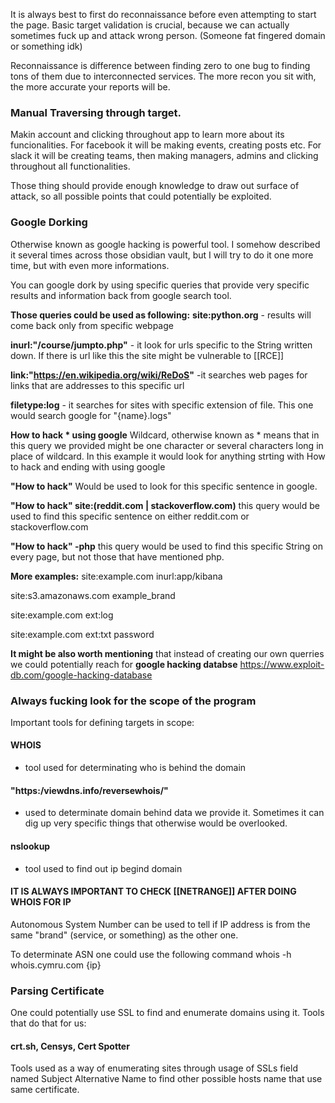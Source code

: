 It is always best to first do reconnaissance before even attempting to start the page. Basic target validation is crucial, because we can actually sometimes fuck up and attack wrong person. (Someone fat fingered domain or something idk)

Reconnaissance is difference between finding zero to one bug to finding tons of them due to interconnected services. The more recon you sit with, the more accurate your reports will be. 

### **Manual Traversing through target.**
Makin account and clicking throughout app to learn more about its funcionalities. For facebook it will be making events, creating posts etc. For slack it will be creating teams, then making managers, admins and clicking throughout all functionalities. 

Those thing should provide enough knowledge to draw out surface of attack, so all possible points that could potentially be exploited.

### **Google Dorking**
Otherwise known as google hacking is powerful tool. I somehow described it several times across those obsidian vault, but I will try to do it one more time, but with even more informations.

You can google dork by using specific queries that provide very specific results and information back from google search tool.

**Those queries could be used as following:**
**site:python.org** - results will come back only from specific webpage

**inurl:"/course/jumpto.php"** - it look for urls specific to the String written down. If there is url like this the site might be vulnerable to [[RCE]] 

**link:"https://en.wikipedia.org/wiki/ReDoS"** -it searches web pages for links that are addresses to this specific url

**filetype:log** - it searches for sites with specific extension of file. This one would search google for 
"{name}.logs"

**How to hack * using google**
Wildcard, otherwise known as * means that in this query we provided might be one character or several characters long in place of wildcard. In this example it would look for anything strting with How to hack and ending with using google

**"How to hack"**
Would be used to look for this specific sentence in google.

**"How to hack" site:(reddit.com | stackoverflow.com)**
this query would be used to find this specific sentence on either reddit.com or stackoverflow.com

**"How to hack" -php**
this query would be used to find this specific String on every page, but not those that have mentioned php.

**More examples:**
site:example.com inurl:app/kibana

site:s3.amazonaws.com example_brand

site:example.com ext:log

site:example.com ext:txt password

**It might be also worth mentioning** that instead of creating our own querries we could potentially reach for **google hacking databse**
https://www.exploit-db.com/google-hacking-database

### **Always fucking look for the scope of the program**

Important tools for defining targets in scope:

#### **WHOIS**
- tool used for determinating who is behind the domain

#### **"https:/viewdns.info/reversewhois/"** 
- used to determinate domain behind data we provide it. Sometimes it can dig up very specific things that otherwise would be overlooked.

#### **nslookup** 
- tool used to find out ip begind domain

#### **IT IS ALWAYS IMPORTANT TO CHECK [[NETRANGE]] AFTER DOING WHOIS FOR IP**

Autonomous System Number can be used to tell if IP address is from the same "brand" (service, or something) as the other one.

To determinate ASN one could use the following command
whois -h whois.cymru.com {ip}

### **Parsing Certificate**
One could potentially use SSL to find and enumerate domains using it. 
Tools that do that for us:
#### **crt.sh, Censys, Cert Spotter**
Tools used as a way of enumerating sites through usage of SSLs field named Subject Alternative Name to find other possible hosts name that use same certificate.




